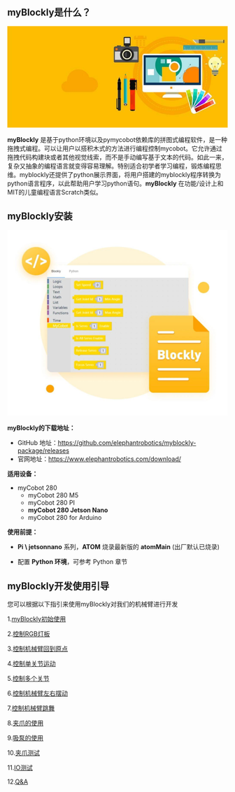 ## myBlockly是什么？

![](../../../../resource\3-FunctionsAndApplications\6.developmentGuide\myBlocklyAndUlFlow/myblockly界面.jpg)

**myBlockly** 是基于python环境以及pymycobot依赖库的拼图式编程软件，是一种拖拽式编程。可以让用户以搭积木式的方法进行编程控制mycobot。它允许通过拖拽代码构建块或者其他视觉线索，而不是手动编写基于文本的代码。如此一来，复杂又抽象的编程语言就变得容易理解。特别适合初学者学习编程，锻炼编程思维。myblockly还提供了python展示界面，将用户搭建的myblockly程序转换为python语言程序，以此帮助用户学习python语句。**myBlockly** 在功能/设计上和MIT的儿童编程语言Scratch类似。


## myBlockly安装
![](../../../../resource\3-FunctionsAndApplications\6.developmentGuide\myBlocklyAndUlFlow/myblockly下载.jpg)

**myBlockly的下载地址：**
- GitHub 地址：https://github.com/elephantrobotics/myblockly-package/releases
- 官网地址：https://www.elephantrobotics.com/download/

**适用设备：**
- myCobot 280
  - myCobot 280 M5
  - myCobot 280 PI
  - **myCobot 280 Jetson Nano**
  - myCobot 280 for Arduino


**使用前提：**

- **Pi \ jetsonnano** 系列，**ATOM** 烧录最新版的 **atomMain** (出厂默认已烧录)

- 配置 **Python 环境**，可参考 Python 章节

## myBlockly开发使用引导

您可以根据以下指引来使用myBlockly对我们的机械臂进行开发

1.[myBlockly初始使用](5.1.1-myBlocklyFirstUse.md)

2.[控制RGB灯板](5.1.2-ControlRGB.md)

3.[控制机械臂回到原点](5.1.3-ControlRoboticArmBackZero.md)

4.[控制单关节运动](5.1.4-ControlSingleJoint.md)

5.[控制多个关节](5.1.5-ControlSinglesJoint.md)

6.[控制机械臂左右摆动](5.1.6-ControlRoboticSwingLeft&Right.md)

7.[控制机械臂跳舞](5.1.7-ControlRoboticArmDance.md)

8.[夹爪的使用](5.1.8-GripperUse.md)

9.[吸泵的使用](5.1.9-PumpUse.md)

10.[夹爪测试](5.13-gripperTest.md)

11.[IO测试](5.14-ioTest.md)

12.[Q&A](5.1.10Q&A.md)
